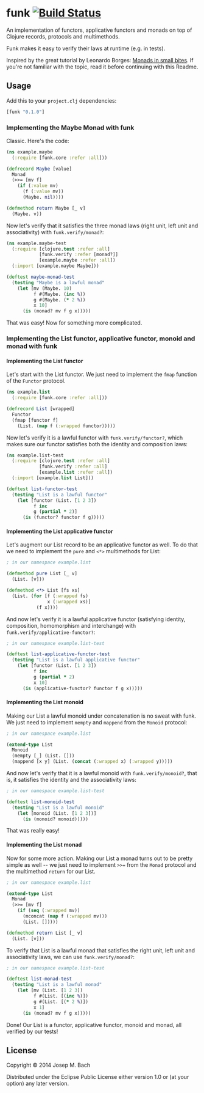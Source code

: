 # funk [![Build Status](https://travis-ci.org/txus/funk.png)](https://travis-ci.org/txus/funk)

An implementation of functors, applicative functors and monads on top of
Clojure records, protocols and multimethods.

Funk makes it easy to verify their laws at runtime (e.g. in tests).

Inspired by the great tutorial by Leonardo Borges: [Monads in small bites][tutorial]. If you're not familiar with the topic, read it before continuing with this Readme.

## Usage

Add this to your `project.clj` dependencies:

```clojure
[funk "0.1.0"]
```

### Implementing the Maybe Monad with funk

Classic. Here's the code:

```clojure
(ns example.maybe
  (:require [funk.core :refer :all]))

(defrecord Maybe [value]
  Monad
  (>>= [mv f]
    (if (:value mv)
      (f (:value mv))
      (Maybe. nil))))

(defmethod return Maybe [_ v]
  (Maybe. v))
```

Now let's verify that it satisfies the three monad laws (right unit, left unit and associativity) with `funk.verify/monad?`:

```clojure
(ns example.maybe-test
  (:require [clojure.test :refer :all]
            [funk.verify :refer [monad?]]
            [example.maybe :refer :all])
  (:import [example.maybe Maybe]))

(deftest maybe-monad-test
  (testing "Maybe is a lawful monad"
    (let [mv (Maybe. 10)
          f #(Maybe. (inc %))
          g #(Maybe. (* 2 %))
          x 10]
      (is (monad? mv f g x)))))
```

That was easy! Now for something more complicated.

### Implementing the List functor, applicative functor, monoid and monad with funk

#### Implementing the List functor

Let's start with the List functor. We just need to implement the `fmap`
function of the `Functor` protocol.

```clojure
(ns example.list
  (:require [funk.core :refer :all]))

(defrecord List [wrapped]
  Functor
  (fmap [functor f]
    (List. (map f (:wrapped functor)))))
```

Now let's verify it is a lawful functor with `funk.verify/functor?`, which
makes sure our functor satisfies both the identity and composition laws:

```clojure
(ns example.list-test
  (:require [clojure.test :refer :all]
            [funk.verify :refer :all]
            [example.list :refer :all])
  (:import [example.list List]))

(deftest list-functor-test
  (testing "List is a lawful functor"
    (let [functor (List. [1 2 3])
          f inc
          g (partial * 2)]
      (is (functor? functor f g)))))
```

#### Implementing the List applicative functor

Let's augment our List record to be an applicative functor as well. To do that
we need to implement the `pure` and `<*>` multimethods for List:

```clojure
; in our namespace example.list

(defmethod pure List [_ v]
  (List. [v]))

(defmethod <*> List [fs xs]
  (List. (for [f (:wrapped fs)
               x (:wrapped xs)]
           (f x))))
```

And now let's verify it is a lawful applicative functor (satisfying identity,
composition, homomorphism and interchange) with
`funk.verify/applicative-functor?`:

```clojure
; in our namespace example.list-test

(deftest list-applicative-functor-test
  (testing "List is a lawful applicative functor"
    (let [functor (List. [1 2 3])
          f inc
          g (partial * 2)
          x 10]
      (is (applicative-functor? functor f g x)))))
```

#### Implementing the List monoid

Making our List a lawful monoid under concatenation is no sweat with funk. We just need to implement `mempty` and `mappend` from the `Monoid` protocol:

```clojure
; in our namespace example.list

(extend-type List
  Monoid
  (mempty [_] (List. []))
  (mappend [x y] (List. (concat (:wrapped x) (:wrapped y)))))
```

And now let's verify that it is a lawful monoid with `funk.verify/monoid?`,
that is, it satisfies the identity and the associativity laws:

```clojure
; in our namespace example.list-test

(deftest list-monoid-test
  (testing "List is a lawful monoid"
    (let [monoid (List. [1 2 3])]
      (is (monoid? monoid)))))
```

That was really easy!

#### Implementing the List monad

Now for some more action. Making our List a monad turns out to be pretty
simple as well -- we just need to implement `>>=` from the `Monad` protocol
and the multimethod `return` for our List.

```clojure
; in our namespace example.list

(extend-type List
  Monad
  (>>= [mv f]
    (if (seq (:wrapped mv))
      (mconcat (map f (:wrapped mv)))
      (List. []))))

(defmethod return List [_ v]
  (List. [v]))
```

To verify that List is a lawful monad that satisfies the right unit, left unit
and associativity laws, we can use `funk.verify/monad?`:

```clojure
; in our namespace example.list-test

(deftest list-monad-test
  (testing "List is a lawful monad"
    (let [mv (List. [1 2 3])
          f #(List. [(inc %)])
          g #(List. [(* 2 %)])
          x 1]
      (is (monad? mv f g x)))))
```

Done! Our List is a functor, applicative functor, monoid and monad, all
verified by our tests!

## License

Copyright © 2014 Josep M. Bach

Distributed under the Eclipse Public License either version 1.0 or (at
your option) any later version.

[tutorial]: http://www.leonardoborges.com/writings/2012/11/30/monads-in-small-bites-part-i-functors/
